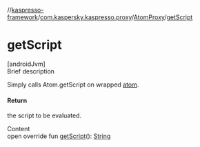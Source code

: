 //[kaspresso-framework](../../index.md)/[com.kaspersky.kaspresso.proxy](../index.md)/[AtomProxy](index.md)/[getScript](get-script.md)



# getScript  
[androidJvm]  
Brief description  


Simply calls Atom.getScript on wrapped [atom](index.md#com.kaspersky.kaspresso.proxy/AtomProxy/atom/#/PointingToDeclaration/).



#### Return  


the script to be evaluated.

  
Content  
open override fun [getScript](get-script.md)(): [String](https://kotlinlang.org/api/latest/jvm/stdlib/kotlin/-string/index.html)  



